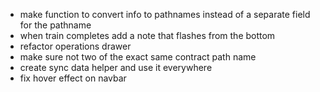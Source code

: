 - make function to convert info to pathnames instead of a separate field for the pathname
- when train completes add a note that flashes from the bottom
- refactor operations drawer
- make sure not two of the exact same contract path name
- create sync data helper and use it everywhere
- fix hover effect on navbar
